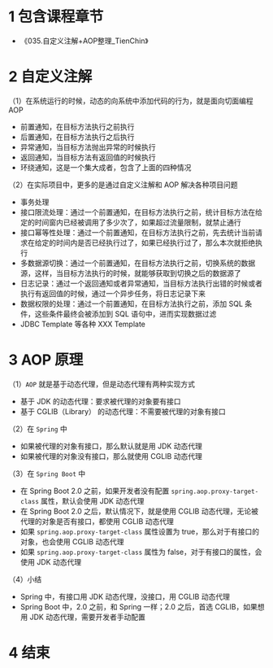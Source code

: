 # 1 包含课程章节

* 《035.自定义注解+AOP整理_TienChin》


# 2 自定义注解

（1）在系统运行的时候，动态的向系统中添加代码的行为，就是面向切面编程 AOP

* 前置通知，在目标方法执行之前执行
* 后置通知，在目标方法执行之后执行
* 异常通知，当目标方法抛出异常的时候执行
* 返回通知，当目标方法有返回值的时候执行
* 环绕通知，这是一个集大成者，包含了上面的四种情况

（2）在实际项目中，更多的是通过自定义注解和 AOP 解决各种项目问题

* 事务处理
* 接口限流处理：通过一个前置通知，在目标方法执行之前，统计目标方法在给定的时间窗内已经被调用了多少次了，如果超过流量限制，就禁止通行
* 接口幂等性处理：通过一个前置通知，在目标方法执行之前，先去统计当前请求在给定的时间内是否已经执行过了，如果已经执行过了，那么本次就拒绝执行
* 多数据源切换：通过一个前置通知，在目标方法执行之前，切换系统的数据源，这样，当目标方法执行的时候，就能够获取到切换之后的数据源了
* 日志记录：通过一个返回通知或者异常通知，当目标方法执行出错的时候或者执行有返回值的时候，通过一个异步任务，将日志记录下来
* 数据权限的处理：通过一个前置通知，在目标方法执行之前，添加 SQL 条件，这些条件最终会被添加到 SQL 语句中，进而实现数据过滤
* JDBC Template 等各种 XXX Template


# 3 AOP 原理

（1）`AOP` 就是基于动态代理，但是动态代理有两种实现方式

* 基于 JDK 的动态代理：要求被代理的对象要有接口
* 基于 CGLIB（Library） 的动态代理：不需要被代理的对象有接口

（2）在 `Spring` 中

* 如果被代理的对象有接口，那么默认就是用 JDK 动态代理
* 如果被代理的对象没有接口，那么就使用 CGLIB 动态代理

（3）在 `Spring Boot` 中

* 在 Spring Boot 2.0 之前，如果开发者没有配置 `spring.aop.proxy-target-class` 属性，默认会使用 JDK 动态代理
* 在 Spring Boot 2.0 之后，默认情况下，就是使用 CGLIB 动态代理，无论被代理的对象是否有接口，都使用 CGLIB 动态代理
* 如果 `spring.aop.proxy-target-class` 属性设置为 true，那么对于有接口的对象，也会使用 CGLIB 动态代理
* 如果 `spring.aop.proxy-target-class` 属性为 false，对于有接口的属性，会使用 JDK 动态代理

（4）小结

* Spring 中，有接口用 JDK 动态代理，没接口，用 CGLIB 动态代理
* Spring Boot 中，2.0 之前，和 Spring 一样；2.0 之后，首选 CGLIB，如果想用 JDK 动态代理，需要开发者手动配置


# 4 结束
